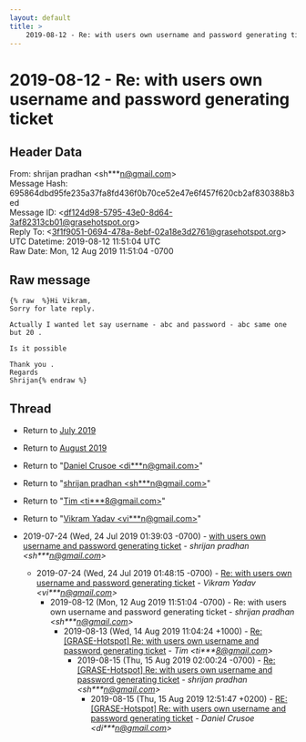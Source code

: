 ```yaml
---
layout: default
title: >
    2019-08-12 - Re: with users own username and password generating ticket
---
```


# 2019-08-12 - Re: with users own username and password generating ticket

## Header Data

From: shrijan pradhan \<sh***n@gmail.com\><br>
Message Hash: 695864dbd95fe235a37fa8fd436f0b70ce52e47e6f457f620cb2af830388b3ed<br>
Message ID: \<df124d98-5795-43e0-8d64-3af82313cb01@grasehotspot.org\><br>
Reply To: \<3f1f9051-0694-478a-8ebf-02a18e3d2761@grasehotspot.org\><br>
UTC Datetime: 2019-08-12 11:51:04 UTC<br>
Raw Date: Mon, 12 Aug 2019 11:51:04 -0700<br>

## Raw message

```
{% raw  %}Hi Vikram,
Sorry for late reply.

Actually I wanted let say username - abc and password - abc same one but 20 .

Is it possible

Thank you .
Regards
Shrijan{% endraw %}
```

## Thread

+ Return to [July 2019](/archive/2019/07)
+ Return to [August 2019](/archive/2019/08)

+ Return to "[Daniel Crusoe <di***n<span>@</span>gmail.com>](/authors/di___n_at_gmail_com)"
+ Return to "[shrijan pradhan <sh***n<span>@</span>gmail.com>](/authors/sh___n_at_gmail_com)"
+ Return to "[Tim <ti***8<span>@</span>gmail.com>](/authors/ti___8_at_gmail_com)"
+ Return to "[Vikram Yadav <vi***n<span>@</span>gmail.com>](/authors/vi___n_at_gmail_com)"

+ 2019-07-24 (Wed, 24 Jul 2019 01:39:03 -0700) - [with users own username and password generating ticket](/archive/2019/07/5cd8a974540409f27d398b9aca5336166e0e68e41e62139c25b72ced97d97e3c) - _shrijan pradhan \<sh***n@gmail.com\>_
  + 2019-07-24 (Wed, 24 Jul 2019 01:48:15 -0700) - [Re: with users own username and password generating ticket](/archive/2019/07/23df114fb36f9611d3d5b920bccbc389fbabd31998c91f8ad5160db61e06bf35) - _Vikram Yadav \<vi***n@gmail.com\>_
    + 2019-08-12 (Mon, 12 Aug 2019 11:51:04 -0700) - Re: with users own username and password generating ticket - _shrijan pradhan \<sh***n@gmail.com\>_
      + 2019-08-13 (Wed, 14 Aug 2019 11:04:24 +1000) - [Re: [GRASE-Hotspot] Re: with users own username and password generating ticket](/archive/2019/08/a1d2883dc6c664263e4da21e54052bec1dc084c53da19a8e0349d114e34568b8) - _Tim \<ti***8@gmail.com\>_
        + 2019-08-15 (Thu, 15 Aug 2019 02:00:24 -0700) - [Re: [GRASE-Hotspot] Re: with users own username and password generating ticket](/archive/2019/08/7ae86e611e6b434e3b9e2f3528de4a4f95c3c39c90fe28ee0453da3025c1deef) - _shrijan pradhan \<sh***n@gmail.com\>_
          + 2019-08-15 (Thu, 15 Aug 2019 12:51:47 +0200) - [RE: [GRASE-Hotspot] Re: with users own username and password generating ticket](/archive/2019/08/10b9aa740be4d56019ea2f1a17c27e4a2dee5cde0d1c303bdb8f6032f3c192f2) - _Daniel Crusoe \<di***n@gmail.com\>_

